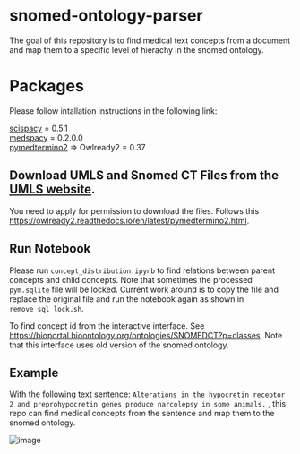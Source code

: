 # snomed-ontology-parser
The goal of this repository is to find medical text concepts from a document and map them to a specific level of hierachy in the snomed ontology.

# Packages
Please follow intallation instructions in the following link:

[scispacy](https://github.com/allenai/scispacy) = 0.5.1  
[medspacy](https://github.com/medspacy/medspacy) = 0.2.0.0  
[pymedtermino2](https://owlready2.readthedocs.io/en/latest/pymedtermino2.html) => Owlready2 = 0.37  

## Download UMLS and Snomed CT Files from the [UMLS website](https://www.nlm.nih.gov/research/umls/).
You need to apply for permission to download the files.
Follows this https://owlready2.readthedocs.io/en/latest/pymedtermino2.html.

## Run Notebook
Please run `concept_distribution.ipynb` to find relations between parent concepts and child concepts.
Note that sometimes the processed `pym.sqlite` file will be locked. Current work around is to copy the file and replace the original file and run the notebook again as shown in `remove_sql_lock.sh`. 


To find concept id from the interactive interface. 
See https://bioportal.bioontology.org/ontologies/SNOMEDCT?p=classes. Note that this interface uses old version of the snomed ontology.

## Example
With the following text sentence: `Alterations in the hypocretin receptor 2 and preprohypocretin genes produce narcolepsy in some animals.` , this repo can find medical concepts from the sentence and map them to the snomed ontology.

![image](https://i.imgur.com/Cr9aYBH.png)
